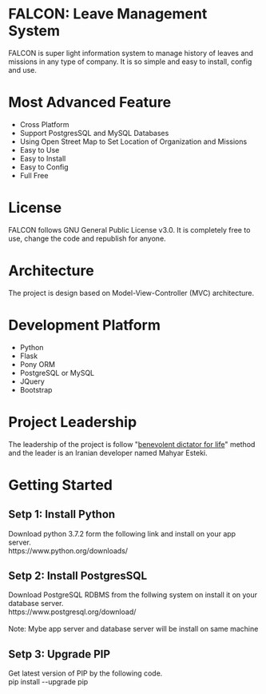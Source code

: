 # FALCON: Leave Management System
FALCON is super light information system to manage history of leaves and missions in any type of company. It is so simple and easy to install, config and use.

# Most Advanced Feature
<ul>
  <li>Cross Platform</li>
  <li>Support PostgresSQL and MySQL Databases</li>
  <li>Using Open Street Map to Set Location of Organization and Missions</li>
  <li>Easy to Use</li>
  <li>Easy to Install</li>
  <li>Easy to Config</li>
  <li>Full Free</li>
</ul>

# License
FALCON follows GNU General Public License v3.0. It is completely free to use, change the code and republish for anyone.

# Architecture
The project is design based on Model-View-Controller (MVC) architecture. 

# Development Platform
<ul>
  <li>Python</li>
  <li>Flask</li>
  <li>Pony ORM</li>
  <li>PostgreSQL or MySQL</li>
  <li>JQuery</li>
  <li>Bootstrap</li>
</ul>

# Project Leadership
The leadership of the project is follow "<a href="https://en.wikipedia.org/wiki/Benevolent_dictator_for_life">benevolent dictator for life</a>" method and the leader is an Iranian developer named Mahyar Esteki.

# Getting Started
<h2>Setp 1: Install Python</h2>
Download python 3.7.2 form the following link and install on your app server.
<br/>
https://www.python.org/downloads/

<h2>Setp 2: Install PostgresSQL</h2>
Download PostgreSQL RDBMS from the follwing system on install it on your database server.
<br/>
https://www.postgresql.org/download/
<br/><br/>
Note: Mybe app server and database server will be install on same machine

<h2>Setp 3: Upgrade PIP</h2>
Get latest version of PIP by the following code.
<br/>
pip install --upgrade pip
